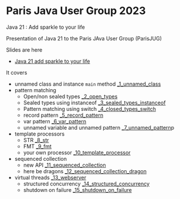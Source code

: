 # Paris Java User Group 2023
Java 21 : Add sparkle to your life

Presentation of Java 21 to the Paris JAva User Group (ParisJUG)

Slides are here
- [Java 21 add sparkle to your life](Java%2021%20add%20sparkle%20to%20your%20life.pdf)

It covers
- unnamed class and instance `main` method [_1_unnamed_class](src/main/java/_1_unnamed_class.java)
- pattern matching
  - Open/non sealed types [_2_open_types](src/main/java/_2_open_types.java)
  - Sealed types using instanceof [_3_sealed_types_instanceof](src/main/java/_3_sealed_types_instanceof.java)
  - Pattern matching using switch [_4_closed_types_switch](src/main/java/_4_sealed_types_switch.java)
  - record pattern [_5_record_pattern](src/main/java/_5_record_pattern.java)
  - var pattern [_6_var_pattern](src/main/java/_6_var_pattern.java)
  - unnamed variable and unnamed pattern [_7_unnamed_pattern](src/main/java/_7_unnamed_pattern.java)p
- template processors
  - STR [_8_str](src/main/java/_8_str.java)
  - FMT [_9_fmt](src/main/java/_9_fmt.java)
  - your own processor [_10_template_processor](src/main/java/_10_template_processor.java)
- sequenced collection
  - new API [_11_sequenced_collection](src/main/java/_11_sequenced_collection.java)
  - here be dragons [_12_sequenced_collection_dragon](src/main/java/_12_sequenced_collection_dragon.java)
- virtual threads [_13_webserver](src/main/java/_13_webserver.java)
  - structured concurrency [_14_structured_concurrency](src/main/java/_14_structured_concurrency.java)
  - shutdown on failure [_15_shutdown_on_failure](src/main/java/_15_shutdown_on_failure.java)


